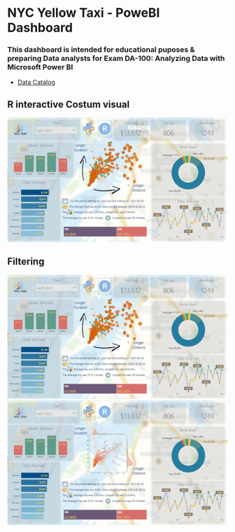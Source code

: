 # NYC Yellow Taxi - PoweBI Dashboard

### This dashboard is intended for educational puposes & preparing Data analysts for Exam DA-100: Analyzing Data with Microsoft Power BI      


* [Data Catalog](data/data_dictionary_trip_records_yellow.pdf)

## R interactive Costum visual 
![Alt Text](Animation6.gif)


## Filtering 
![Alt Text](Animation2.gif)
![Alt Text](Animation3.gif)

